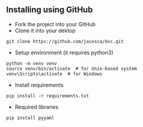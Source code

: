 ## Installing using GitHub
- Fork the project into your GitHub
- Clone it into your dektop
```
git clone https://github.com/jacesca/dvc.git
```
- Setup environment (it requires python3)
```
python -m venv venv
source venv/bin/activate  # for Unix-based system
venv\Scripts\activate  # for Windows
```
- Install requirements
```
pip install -r requirements.txt
```
- Required libraries
```
pip install pyyaml
```
